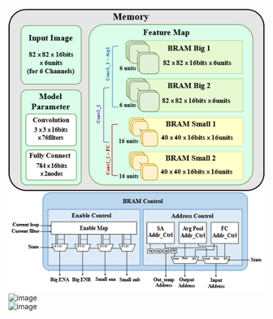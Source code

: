 ![image](https://github.com/AI-Hardware-Acceleration-System/Human-on-Railway-Detection-Using-Real-time-Edge-Computing-Deep-Learning-Hardware-Acceleration-System/blob/main/CNN_Software/image/BRAM_Control_1.png) </br>
![image](https://github.com/AI-Hardware-Acceleration-System/Human-on-Railway-Detection-Using-Real-time-Edge-Computing-Deep-Learning-Hardware-Acceleration-System/blob/main/CNN_Software/image/BRAM_Control_2.png) </br>
![image](https://github.com/user-attachments/assets/43146cf6-c350-4291-a83a-746c438ecbdc) </br>
![image](https://github.com/user-attachments/assets/90e6372d-74c3-4d0e-b228-4a3c3e5910a8) </br>

